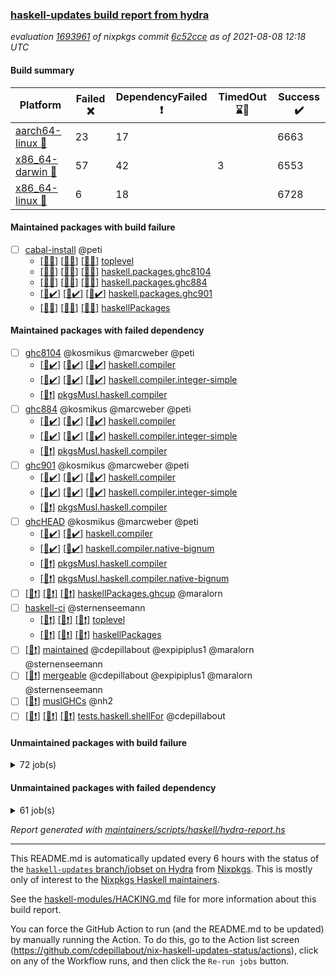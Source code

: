 ### [haskell-updates build report from hydra](https://hydra.nixos.org/jobset/nixpkgs/haskell-updates)
*evaluation [1693961](https://hydra.nixos.org/eval/1693961) of nixpkgs commit [6c52cce](https://github.com/NixOS/nixpkgs/commits/6c52cce59b32a1a6ce6c7bc5369b8564c82ce6d2) as of 2021-08-08 12:18 UTC*
#### Build summary

 | Platform | Failed :x: | DependencyFailed :heavy_exclamation_mark: | TimedOut :hourglass::no_entry_sign: | Success :heavy_check_mark: | 
 | --- | --- | --- | --- | --- | 
 | [aarch64-linux :iphone:](https://hydra.nixos.org/eval/1693961?filter=.aarch64-linux) | 23 | 17 |  | 6663 | 
 | [x86_64-darwin :apple:](https://hydra.nixos.org/eval/1693961?filter=.x86_64-darwin) | 57 | 42 | 3 | 6553 | 
 | [x86_64-linux :penguin:](https://hydra.nixos.org/eval/1693961?filter=.x86_64-linux) | 6 | 18 |  | 6728 | 
#### Maintained packages with build failure
- [ ] [cabal-install](https://hydra.nixos.org/eval/1693961?filter=cabal-install) @peti
  - [[:iphone::x:]](https://hydra.nixos.org/build/149713567) [[:apple::x:]](https://hydra.nixos.org/build/149713681) [[:penguin::x:]](https://hydra.nixos.org/build/149713612) [toplevel](https://hydra.nixos.org/eval/1693961?filter=cabal-install)
  - [[:iphone::x:]](https://hydra.nixos.org/build/149713671) [[:apple::x:]](https://hydra.nixos.org/build/149713524) [[:penguin::x:]](https://hydra.nixos.org/build/149713595) [haskell.packages.ghc8104](https://hydra.nixos.org/eval/1693961?filter=haskell.packages.ghc8104.cabal-install)
  - [[:iphone::x:]](https://hydra.nixos.org/build/149713723) [[:apple::x:]](https://hydra.nixos.org/build/149713644) [[:penguin::x:]](https://hydra.nixos.org/build/149713608) [haskell.packages.ghc884](https://hydra.nixos.org/eval/1693961?filter=haskell.packages.ghc884.cabal-install)
  - [[:iphone::heavy_check_mark:]](https://hydra.nixos.org/build/149450993) [[:apple::heavy_check_mark:]](https://hydra.nixos.org/build/149453717) [[:penguin::heavy_check_mark:]](https://hydra.nixos.org/build/149449002) [haskell.packages.ghc901](https://hydra.nixos.org/eval/1693961?filter=haskell.packages.ghc901.cabal-install)
  - [[:iphone::x:]](https://hydra.nixos.org/build/149713531) [[:apple::x:]](https://hydra.nixos.org/build/149713619) [[:penguin::x:]](https://hydra.nixos.org/build/149713755) [haskellPackages](https://hydra.nixos.org/eval/1693961?filter=haskellPackages.cabal-install)
#### Maintained packages with failed dependency
- [ ] [ghc8104](https://hydra.nixos.org/eval/1693961?filter=ghc8104) @kosmikus @marcweber @peti
  - [[:iphone::heavy_check_mark:]](https://hydra.nixos.org/build/149082525) [[:apple::heavy_check_mark:]](https://hydra.nixos.org/build/149079996) [[:penguin::heavy_check_mark:]](https://hydra.nixos.org/build/149083545) [haskell.compiler](https://hydra.nixos.org/eval/1693961?filter=haskell.compiler.ghc8104)
  - [[:iphone::heavy_check_mark:]](https://hydra.nixos.org/build/149076630) [[:apple::heavy_check_mark:]](https://hydra.nixos.org/build/149071797) [[:penguin::heavy_check_mark:]](https://hydra.nixos.org/build/149071821) [haskell.compiler.integer-simple](https://hydra.nixos.org/eval/1693961?filter=haskell.compiler.integer-simple.ghc8104)
  -   [[:penguin::heavy_exclamation_mark:]](https://hydra.nixos.org/build/149078755) [pkgsMusl.haskell.compiler](https://hydra.nixos.org/eval/1693961?filter=pkgsMusl.haskell.compiler.ghc8104)
- [ ] [ghc884](https://hydra.nixos.org/eval/1693961?filter=ghc884) @kosmikus @marcweber @peti
  - [[:iphone::heavy_check_mark:]](https://hydra.nixos.org/build/149075490) [[:apple::heavy_check_mark:]](https://hydra.nixos.org/build/149083306) [[:penguin::heavy_check_mark:]](https://hydra.nixos.org/build/149066528) [haskell.compiler](https://hydra.nixos.org/eval/1693961?filter=haskell.compiler.ghc884)
  - [[:iphone::heavy_check_mark:]](https://hydra.nixos.org/build/149083386) [[:apple::heavy_check_mark:]](https://hydra.nixos.org/build/149077833) [[:penguin::heavy_check_mark:]](https://hydra.nixos.org/build/149077975) [haskell.compiler.integer-simple](https://hydra.nixos.org/eval/1693961?filter=haskell.compiler.integer-simple.ghc884)
  -   [[:penguin::heavy_exclamation_mark:]](https://hydra.nixos.org/build/149067042) [pkgsMusl.haskell.compiler](https://hydra.nixos.org/eval/1693961?filter=pkgsMusl.haskell.compiler.ghc884)
- [ ] [ghc901](https://hydra.nixos.org/eval/1693961?filter=ghc901) @kosmikus @marcweber @peti
  - [[:iphone::heavy_check_mark:]](https://hydra.nixos.org/build/149068612) [[:apple::heavy_check_mark:]](https://hydra.nixos.org/build/149075244) [[:penguin::heavy_check_mark:]](https://hydra.nixos.org/build/149070685) [haskell.compiler](https://hydra.nixos.org/eval/1693961?filter=haskell.compiler.ghc901)
  - [[:iphone::heavy_check_mark:]](https://hydra.nixos.org/build/149066552) [[:apple::heavy_check_mark:]](https://hydra.nixos.org/build/149080745) [[:penguin::heavy_check_mark:]](https://hydra.nixos.org/build/149081821) [haskell.compiler.integer-simple](https://hydra.nixos.org/eval/1693961?filter=haskell.compiler.integer-simple.ghc901)
  -   [[:penguin::heavy_exclamation_mark:]](https://hydra.nixos.org/build/149065866) [pkgsMusl.haskell.compiler](https://hydra.nixos.org/eval/1693961?filter=pkgsMusl.haskell.compiler.ghc901)
- [ ] [ghcHEAD](https://hydra.nixos.org/eval/1693961?filter=ghcHEAD) @kosmikus @marcweber @peti
  - [[:apple::heavy_check_mark:]](https://hydra.nixos.org/build/149073778) [[:penguin::heavy_check_mark:]](https://hydra.nixos.org/build/149080886) [haskell.compiler](https://hydra.nixos.org/eval/1693961?filter=haskell.compiler.ghcHEAD)
  - [[:apple::heavy_check_mark:]](https://hydra.nixos.org/build/149073279) [[:penguin::heavy_check_mark:]](https://hydra.nixos.org/build/149067735) [haskell.compiler.native-bignum](https://hydra.nixos.org/eval/1693961?filter=haskell.compiler.native-bignum.ghcHEAD)
  -  [[:penguin::heavy_exclamation_mark:]](https://hydra.nixos.org/build/149077388) [pkgsMusl.haskell.compiler](https://hydra.nixos.org/eval/1693961?filter=pkgsMusl.haskell.compiler.ghcHEAD)
  -  [[:penguin::heavy_exclamation_mark:]](https://hydra.nixos.org/build/149080591) [pkgsMusl.haskell.compiler.native-bignum](https://hydra.nixos.org/eval/1693961?filter=pkgsMusl.haskell.compiler.native-bignum.ghcHEAD)
- [ ] [[:iphone::heavy_exclamation_mark:]](https://hydra.nixos.org/build/149713649) [[:apple::heavy_exclamation_mark:]](https://hydra.nixos.org/build/149713704) [[:penguin::heavy_exclamation_mark:]](https://hydra.nixos.org/build/149713554) [haskellPackages.ghcup](https://hydra.nixos.org/eval/1693961?filter=haskellPackages.ghcup) @maralorn
- [ ] [haskell-ci](https://hydra.nixos.org/eval/1693961?filter=haskell-ci) @sternenseemann
  - [[:iphone::heavy_exclamation_mark:]](https://hydra.nixos.org/build/149713600) [[:apple::heavy_exclamation_mark:]](https://hydra.nixos.org/build/149713757) [[:penguin::heavy_exclamation_mark:]](https://hydra.nixos.org/build/149713763) [toplevel](https://hydra.nixos.org/eval/1693961?filter=haskell-ci)
  - [[:iphone::heavy_exclamation_mark:]](https://hydra.nixos.org/build/149713590) [[:apple::heavy_exclamation_mark:]](https://hydra.nixos.org/build/149713637) [[:penguin::heavy_exclamation_mark:]](https://hydra.nixos.org/build/149713540) [haskellPackages](https://hydra.nixos.org/eval/1693961?filter=haskellPackages.haskell-ci)
- [ ] [[:penguin::heavy_exclamation_mark:]](https://hydra.nixos.org/build/149713515) [maintained](https://hydra.nixos.org/eval/1693961?filter=maintained) @cdepillabout @expipiplus1 @maralorn @sternenseemann
- [ ] [[:penguin::heavy_exclamation_mark:]](https://hydra.nixos.org/build/149713742) [mergeable](https://hydra.nixos.org/eval/1693961?filter=mergeable) @cdepillabout @expipiplus1 @maralorn @sternenseemann
- [ ] [[:penguin::heavy_exclamation_mark:]](https://hydra.nixos.org/build/149081653) [muslGHCs](https://hydra.nixos.org/eval/1693961?filter=muslGHCs) @nh2
- [ ] [[:iphone::heavy_exclamation_mark:]](https://hydra.nixos.org/build/149713589) [[:apple::heavy_exclamation_mark:]](https://hydra.nixos.org/build/149713511) [[:penguin::heavy_exclamation_mark:]](https://hydra.nixos.org/build/149713658) [tests.haskell.shellFor](https://hydra.nixos.org/eval/1693961?filter=tests.haskell.shellFor) @cdepillabout
#### Unmaintained packages with build failure
<details><summary>72 job(s) </summary>

- [ ] [[:iphone::heavy_check_mark:]](https://hydra.nixos.org/build/149228030) [[:apple::x:]](https://hydra.nixos.org/build/149218843) [[:penguin::heavy_check_mark:]](https://hydra.nixos.org/build/149218574) [haskellPackages.FractalArt](https://hydra.nixos.org/eval/1693961?filter=haskellPackages.FractalArt) 
- [ ] [[:iphone::x:]](https://hydra.nixos.org/build/149072880) [[:apple::heavy_check_mark:]](https://hydra.nixos.org/build/149064321) [[:penguin::heavy_check_mark:]](https://hydra.nixos.org/build/149075648) [haskellPackages.HsASA](https://hydra.nixos.org/eval/1693961?filter=haskellPackages.HsASA) 
- [ ] [[:iphone::x:]](https://hydra.nixos.org/build/149451154) [[:apple::heavy_check_mark:]](https://hydra.nixos.org/build/149448771) [[:penguin::heavy_check_mark:]](https://hydra.nixos.org/build/149447577) [haskellPackages.OrderedBits](https://hydra.nixos.org/eval/1693961?filter=haskellPackages.OrderedBits) 
- [ ] [[:iphone::x:]](https://hydra.nixos.org/build/149451835) [[:apple::heavy_check_mark:]](https://hydra.nixos.org/build/149447546) [[:penguin::heavy_check_mark:]](https://hydra.nixos.org/build/149453315) [haskellPackages.accelerate-llvm](https://hydra.nixos.org/eval/1693961?filter=haskellPackages.accelerate-llvm) 
- [ ] [[:iphone::x:]](https://hydra.nixos.org/build/149713607) [[:apple::x:]](https://hydra.nixos.org/build/149713661) [[:penguin::x:]](https://hydra.nixos.org/build/149713687) [haskellPackages.cabal-install-parsers](https://hydra.nixos.org/eval/1693961?filter=haskellPackages.cabal-install-parsers) 
- [ ] [[:iphone::heavy_check_mark:]](https://hydra.nixos.org/build/149449234) [[:apple::x:]](https://hydra.nixos.org/build/149454271) [[:penguin::heavy_check_mark:]](https://hydra.nixos.org/build/149452439) [haskellPackages.chiphunk](https://hydra.nixos.org/eval/1693961?filter=haskellPackages.chiphunk) 
- [ ] [[:iphone::x:]](https://hydra.nixos.org/build/149713765) [[:apple::x:]](https://hydra.nixos.org/build/149713647) [[:penguin::x:]](https://hydra.nixos.org/build/149713618) [haskellPackages.chs-cabal](https://hydra.nixos.org/eval/1693961?filter=haskellPackages.chs-cabal) 
- [ ] [[:iphone::x:]](https://hydra.nixos.org/build/149713733) [[:apple::x:]](https://hydra.nixos.org/build/149713722) [[:penguin::x:]](https://hydra.nixos.org/build/149713705) [haskellPackages.comfort-array-shape](https://hydra.nixos.org/eval/1693961?filter=haskellPackages.comfort-array-shape) 
- [ ] [[:iphone::x:]](https://hydra.nixos.org/build/149713751) [[:apple::x:]](https://hydra.nixos.org/build/149713693) [[:penguin::x:]](https://hydra.nixos.org/build/149713518) [haskellPackages.comfort-fftw](https://hydra.nixos.org/eval/1693961?filter=haskellPackages.comfort-fftw) 
- [ ] [[:iphone::heavy_check_mark:]](https://hydra.nixos.org/build/149223259) [[:apple::x:]](https://hydra.nixos.org/build/149217584) [[:penguin::heavy_check_mark:]](https://hydra.nixos.org/build/149225150) [haskellPackages.di-core](https://hydra.nixos.org/eval/1693961?filter=haskellPackages.di-core) 
- [ ] [[:iphone::heavy_check_mark:]](https://hydra.nixos.org/build/149081035) [[:apple::x:]](https://hydra.nixos.org/build/149069050) [[:penguin::heavy_check_mark:]](https://hydra.nixos.org/build/149065819) [haskellPackages.discount](https://hydra.nixos.org/eval/1693961?filter=haskellPackages.discount) 
- [ ] [[:iphone::heavy_check_mark:]](https://hydra.nixos.org/build/149068190) [[:apple::x:]](https://hydra.nixos.org/build/149071662) [[:penguin::heavy_check_mark:]](https://hydra.nixos.org/build/149082241) [haskellPackages.diskhash](https://hydra.nixos.org/eval/1693961?filter=haskellPackages.diskhash) 
- [ ] [[:iphone::x:]](https://hydra.nixos.org/build/149082041) [[:apple::x:]](https://hydra.nixos.org/build/149072662) [[:penguin::heavy_check_mark:]](https://hydra.nixos.org/build/149081728) [haskellPackages.easytensor](https://hydra.nixos.org/eval/1693961?filter=haskellPackages.easytensor) 
- [ ] [[:iphone::heavy_check_mark:]](https://hydra.nixos.org/build/149221446) [[:apple::x:]](https://hydra.nixos.org/build/149224434) [[:penguin::heavy_check_mark:]](https://hydra.nixos.org/build/149215980) [haskellPackages.epub-tools](https://hydra.nixos.org/eval/1693961?filter=haskellPackages.epub-tools) 
- [ ] [[:iphone::heavy_check_mark:]](https://hydra.nixos.org/build/149449259) [[:apple::x:]](https://hydra.nixos.org/build/149454648) [[:penguin::heavy_check_mark:]](https://hydra.nixos.org/build/149449190) [haskellPackages.exinst](https://hydra.nixos.org/eval/1693961?filter=haskellPackages.exinst) 
- [ ] [[:iphone::heavy_check_mark:]](https://hydra.nixos.org/build/149454759) [[:apple::x:]](https://hydra.nixos.org/build/149455325) [[:penguin::heavy_check_mark:]](https://hydra.nixos.org/build/149453770) [haskellPackages.factory](https://hydra.nixos.org/eval/1693961?filter=haskellPackages.factory) 
- [ ] [[:iphone::heavy_check_mark:]](https://hydra.nixos.org/build/149069994) [[:apple::x:]](https://hydra.nixos.org/build/149074879) [[:penguin::heavy_check_mark:]](https://hydra.nixos.org/build/149070908) [haskellPackages.float128](https://hydra.nixos.org/eval/1693961?filter=haskellPackages.float128) 
- [ ] [[:iphone::x:]](https://hydra.nixos.org/build/149066977) [[:apple::heavy_check_mark:]](https://hydra.nixos.org/build/149064463) [[:penguin::heavy_check_mark:]](https://hydra.nixos.org/build/149081990) [haskellPackages.freetype2](https://hydra.nixos.org/eval/1693961?filter=haskellPackages.freetype2) 
- [ ] [[:iphone::heavy_check_mark:]](https://hydra.nixos.org/build/149454807) [[:apple::x:]](https://hydra.nixos.org/build/149454565) [[:penguin::heavy_check_mark:]](https://hydra.nixos.org/build/149455273) [haskellPackages.gi-gdkx11](https://hydra.nixos.org/eval/1693961?filter=haskellPackages.gi-gdkx11) 
- [ ] [[:iphone::x:]](https://hydra.nixos.org/build/149073267) [[:penguin::heavy_check_mark:]](https://hydra.nixos.org/build/149077014) [haskellPackages.gnome-keyring](https://hydra.nixos.org/eval/1693961?filter=haskellPackages.gnome-keyring) 
- [ ] [[:iphone::heavy_check_mark:]](https://hydra.nixos.org/build/149505577) [[:apple::x:]](https://hydra.nixos.org/build/149227718) [[:penguin::heavy_check_mark:]](https://hydra.nixos.org/build/149216279) [haskellPackages.gtk-traymanager](https://hydra.nixos.org/eval/1693961?filter=haskellPackages.gtk-traymanager) 
- [ ] [[:iphone::heavy_check_mark:]](https://hydra.nixos.org/build/149223614) [[:apple::x:]](https://hydra.nixos.org/build/149219059) [[:penguin::heavy_check_mark:]](https://hydra.nixos.org/build/149222933) [haskellPackages.hamid](https://hydra.nixos.org/eval/1693961?filter=haskellPackages.hamid) 
- [ ] [[:iphone::heavy_check_mark:]](https://hydra.nixos.org/build/149066393) [[:apple::x:]](https://hydra.nixos.org/build/149063840) [[:penguin::heavy_check_mark:]](https://hydra.nixos.org/build/149066325) [haskellPackages.hid](https://hydra.nixos.org/eval/1693961?filter=haskellPackages.hid) 
- [ ] [[:iphone::heavy_check_mark:]](https://hydra.nixos.org/build/149447996) [[:apple::x:]](https://hydra.nixos.org/build/149448998) [[:penguin::heavy_check_mark:]](https://hydra.nixos.org/build/149453094) [haskellPackages.higher-leveldb](https://hydra.nixos.org/eval/1693961?filter=haskellPackages.higher-leveldb) 
- [ ] [[:iphone::heavy_check_mark:]](https://hydra.nixos.org/build/149450223) [[:apple::x:]](https://hydra.nixos.org/build/149448182) [[:penguin::heavy_check_mark:]](https://hydra.nixos.org/build/149447804) [haskellPackages.highlight](https://hydra.nixos.org/eval/1693961?filter=haskellPackages.highlight) 
- [ ] [[:iphone::heavy_check_mark:]](https://hydra.nixos.org/build/149226482) [[:apple::x:]](https://hydra.nixos.org/build/149227965) [[:penguin::heavy_check_mark:]](https://hydra.nixos.org/build/149216708) [haskellPackages.hmatrix-morpheus](https://hydra.nixos.org/eval/1693961?filter=haskellPackages.hmatrix-morpheus) 
- [ ] [[:iphone::heavy_check_mark:]](https://hydra.nixos.org/build/149081547) [[:apple::x:]](https://hydra.nixos.org/build/149080432) [[:penguin::heavy_check_mark:]](https://hydra.nixos.org/build/149075071) [haskellPackages.hmidi](https://hydra.nixos.org/eval/1693961?filter=haskellPackages.hmidi) 
- [ ] [[:iphone::x:]](https://hydra.nixos.org/build/149453688) [[:apple::heavy_check_mark:]](https://hydra.nixos.org/build/149455559) [[:penguin::heavy_check_mark:]](https://hydra.nixos.org/build/149452010) [haskellPackages.hq](https://hydra.nixos.org/eval/1693961?filter=haskellPackages.hq) 
- [ ] [[:iphone::heavy_check_mark:]](https://hydra.nixos.org/build/149451798) [[:apple::x:]](https://hydra.nixos.org/build/149451975) [[:penguin::heavy_check_mark:]](https://hydra.nixos.org/build/149451963) [haskellPackages.hs](https://hydra.nixos.org/eval/1693961?filter=haskellPackages.hs) 
- [ ] [[:iphone::x:]](https://hydra.nixos.org/build/149713587) [[:apple::x:]](https://hydra.nixos.org/build/149713686) [[:penguin::x:]](https://hydra.nixos.org/build/149713517) [haskellPackages.hscim](https://hydra.nixos.org/eval/1693961?filter=haskellPackages.hscim) 
- [ ] [[:iphone::heavy_check_mark:]](https://hydra.nixos.org/build/149064897) [[:apple::x:]](https://hydra.nixos.org/build/149078247) [[:penguin::heavy_check_mark:]](https://hydra.nixos.org/build/149078226) [haskellPackages.hsshellscript](https://hydra.nixos.org/eval/1693961?filter=haskellPackages.hsshellscript) 
- [ ] [[:iphone::heavy_check_mark:]](https://hydra.nixos.org/build/149067828) [[:apple::x:]](https://hydra.nixos.org/build/149072180) [[:penguin::heavy_check_mark:]](https://hydra.nixos.org/build/149082577) [haskellPackages.hssourceinfo](https://hydra.nixos.org/eval/1693961?filter=haskellPackages.hssourceinfo) 
- [ ] [[:iphone::heavy_check_mark:]](https://hydra.nixos.org/build/149081862) [[:apple::x:]](https://hydra.nixos.org/build/149069958) [[:penguin::heavy_check_mark:]](https://hydra.nixos.org/build/149074080) [haskellPackages.huckleberry](https://hydra.nixos.org/eval/1693961?filter=haskellPackages.huckleberry) 
- [ ] [[:iphone::heavy_check_mark:]](https://hydra.nixos.org/build/149226813) [[:apple::x:]](https://hydra.nixos.org/build/149220897) [[:penguin::heavy_check_mark:]](https://hydra.nixos.org/build/149222218) [haskellPackages.ipcvar](https://hydra.nixos.org/eval/1693961?filter=haskellPackages.ipcvar) 
- [ ] [[:iphone::heavy_check_mark:]](https://hydra.nixos.org/build/149068347) [[:apple::x:]](https://hydra.nixos.org/build/149074353) [[:penguin::heavy_check_mark:]](https://hydra.nixos.org/build/149071752) [haskellPackages.keep-alive](https://hydra.nixos.org/eval/1693961?filter=haskellPackages.keep-alive) 
- [ ] [[:iphone::heavy_check_mark:]](https://hydra.nixos.org/build/149448921) [[:apple::x:]](https://hydra.nixos.org/build/149447431) [[:penguin::heavy_check_mark:]](https://hydra.nixos.org/build/149447854) [haskellPackages.leveldb-haskell-fork](https://hydra.nixos.org/eval/1693961?filter=haskellPackages.leveldb-haskell-fork) 
- [ ] [[:iphone::x:]](https://hydra.nixos.org/build/149064875) [[:apple::heavy_check_mark:]](https://hydra.nixos.org/build/149081102) [[:penguin::heavy_check_mark:]](https://hydra.nixos.org/build/149083365) [haskellPackages.libBF](https://hydra.nixos.org/eval/1693961?filter=haskellPackages.libBF) 
- [ ] [[:iphone::heavy_check_mark:]](https://hydra.nixos.org/build/149454245) [[:apple::x:]](https://hydra.nixos.org/build/149454175) [[:penguin::heavy_check_mark:]](https://hydra.nixos.org/build/149447188) [haskellPackages.loc](https://hydra.nixos.org/eval/1693961?filter=haskellPackages.loc) 
- [ ] [[:iphone::x:]](https://hydra.nixos.org/build/149077771) [[:apple::heavy_check_mark:]](https://hydra.nixos.org/build/149075152) [[:penguin::heavy_check_mark:]](https://hydra.nixos.org/build/149075878) [haskellPackages.long-double](https://hydra.nixos.org/eval/1693961?filter=haskellPackages.long-double) 
- [ ] [[:iphone::heavy_check_mark:]](https://hydra.nixos.org/build/149452900) [[:apple::x:]](https://hydra.nixos.org/build/149447945) [[:penguin::heavy_check_mark:]](https://hydra.nixos.org/build/149448476) [haskellPackages.mediawiki2latex](https://hydra.nixos.org/eval/1693961?filter=haskellPackages.mediawiki2latex) 
- [ ] [[:iphone::heavy_check_mark:]](https://hydra.nixos.org/build/149224382) [[:apple::x:]](https://hydra.nixos.org/build/149223206) [[:penguin::heavy_check_mark:]](https://hydra.nixos.org/build/149228155) [haskellPackages.mercury-api](https://hydra.nixos.org/eval/1693961?filter=haskellPackages.mercury-api) 
- [ ] [[:iphone::heavy_check_mark:]](https://hydra.nixos.org/build/149064769) [[:apple::x:]](https://hydra.nixos.org/build/149065015) [[:penguin::heavy_check_mark:]](https://hydra.nixos.org/build/149066611) [haskellPackages.nano-cryptr](https://hydra.nixos.org/eval/1693961?filter=haskellPackages.nano-cryptr) 
- [ ] [[:iphone::x:]](https://hydra.nixos.org/build/149223870) [[:apple::heavy_check_mark:]](https://hydra.nixos.org/build/149221381) [[:penguin::heavy_check_mark:]](https://hydra.nixos.org/build/149223378) [haskellPackages.nlopt-haskell](https://hydra.nixos.org/eval/1693961?filter=haskellPackages.nlopt-haskell) 
- [ ] [[:iphone::heavy_check_mark:]](https://hydra.nixos.org/build/149451274) [[:apple::x:]](https://hydra.nixos.org/build/149453991) [[:penguin::heavy_check_mark:]](https://hydra.nixos.org/build/149452859) [haskellPackages.nri-observability](https://hydra.nixos.org/eval/1693961?filter=haskellPackages.nri-observability) 
- [ ] [[:iphone::heavy_check_mark:]](https://hydra.nixos.org/build/149454585) [[:apple::x:]](https://hydra.nixos.org/build/149454001) [[:penguin::heavy_check_mark:]](https://hydra.nixos.org/build/149451250) [haskellPackages.opencv](https://hydra.nixos.org/eval/1693961?filter=haskellPackages.opencv) 
- [ ] [[:iphone::heavy_check_mark:]](https://hydra.nixos.org/build/149453934) [[:apple::x:]](https://hydra.nixos.org/build/149451876) [[:penguin::heavy_check_mark:]](https://hydra.nixos.org/build/149449317) [haskellPackages.persistent-pagination](https://hydra.nixos.org/eval/1693961?filter=haskellPackages.persistent-pagination) 
- [ ] [[:iphone::x:]](https://hydra.nixos.org/build/149080559) [[:apple::heavy_check_mark:]](https://hydra.nixos.org/build/149070893) [[:penguin::heavy_check_mark:]](https://hydra.nixos.org/build/149063775) [haskellPackages.picosat](https://hydra.nixos.org/eval/1693961?filter=haskellPackages.picosat) 
- [ ] [[:iphone::heavy_check_mark:]](https://hydra.nixos.org/build/149448063) [[:apple::x:]](https://hydra.nixos.org/build/149453799) [[:penguin::heavy_check_mark:]](https://hydra.nixos.org/build/149451004) [haskellPackages.ping-wrapper](https://hydra.nixos.org/eval/1693961?filter=haskellPackages.ping-wrapper) 
- [ ] [[:iphone::heavy_check_mark:]](https://hydra.nixos.org/build/149452040) [[:apple::x:]](https://hydra.nixos.org/build/149452632) [[:penguin::heavy_check_mark:]](https://hydra.nixos.org/build/149455826) [haskellPackages.pipes-zlib](https://hydra.nixos.org/eval/1693961?filter=haskellPackages.pipes-zlib) 
- [ ] [[:iphone::x:]](https://hydra.nixos.org/build/149451229) [[:apple::heavy_check_mark:]](https://hydra.nixos.org/build/149450684) [[:penguin::heavy_check_mark:]](https://hydra.nixos.org/build/149449978) [haskellPackages.poker](https://hydra.nixos.org/eval/1693961?filter=haskellPackages.poker) 
- [ ] [[:iphone::heavy_check_mark:]](https://hydra.nixos.org/build/149450023) [[:apple::x:]](https://hydra.nixos.org/build/149447234) [[:penguin::heavy_check_mark:]](https://hydra.nixos.org/build/149447567) [haskellPackages.posix-socket](https://hydra.nixos.org/eval/1693961?filter=haskellPackages.posix-socket) 
- [ ] [[:iphone::heavy_check_mark:]](https://hydra.nixos.org/build/149219716) [[:apple::x:]](https://hydra.nixos.org/build/149223317) [[:penguin::heavy_check_mark:]](https://hydra.nixos.org/build/149222741) [haskellPackages.posix-timer](https://hydra.nixos.org/eval/1693961?filter=haskellPackages.posix-timer) 
- [ ] [[:iphone::heavy_check_mark:]](https://hydra.nixos.org/build/149075776) [[:apple::x:]](https://hydra.nixos.org/build/149064640) [[:penguin::heavy_check_mark:]](https://hydra.nixos.org/build/149066654) [haskellPackages.pthread](https://hydra.nixos.org/eval/1693961?filter=haskellPackages.pthread) 
- [ ] [[:iphone::x:]](https://hydra.nixos.org/build/149452083) [[:apple::heavy_check_mark:]](https://hydra.nixos.org/build/149449621) [[:penguin::heavy_check_mark:]](https://hydra.nixos.org/build/149448906) [haskellPackages.ptr-poker](https://hydra.nixos.org/eval/1693961?filter=haskellPackages.ptr-poker) 
- [ ] [[:iphone::heavy_check_mark:]](https://hydra.nixos.org/build/149448296) [[:apple::x:]](https://hydra.nixos.org/build/149453173) [[:penguin::heavy_check_mark:]](https://hydra.nixos.org/build/149448529) [haskellPackages.sandwich-webdriver](https://hydra.nixos.org/eval/1693961?filter=haskellPackages.sandwich-webdriver) 
- [ ] [[:iphone::heavy_check_mark:]](https://hydra.nixos.org/build/149066696) [[:apple::x:]](https://hydra.nixos.org/build/149068169) [[:penguin::heavy_check_mark:]](https://hydra.nixos.org/build/149073025) [haskellPackages.sdp](https://hydra.nixos.org/eval/1693961?filter=haskellPackages.sdp) 
- [ ] [[:iphone::heavy_check_mark:]](https://hydra.nixos.org/build/149067432) [[:apple::x:]](https://hydra.nixos.org/build/149076773) [[:penguin::heavy_check_mark:]](https://hydra.nixos.org/build/149066299) [haskellPackages.select](https://hydra.nixos.org/eval/1693961?filter=haskellPackages.select) 
- [ ] [[:iphone::heavy_check_mark:]](https://hydra.nixos.org/build/149073774) [[:apple::x:]](https://hydra.nixos.org/build/149076237) [[:penguin::heavy_check_mark:]](https://hydra.nixos.org/build/149069337) [haskellPackages.shared-memory](https://hydra.nixos.org/eval/1693961?filter=haskellPackages.shared-memory) 
- [ ] [[:iphone::heavy_check_mark:]](https://hydra.nixos.org/build/149071022) [[:apple::x:]](https://hydra.nixos.org/build/149083070) [[:penguin::heavy_check_mark:]](https://hydra.nixos.org/build/149078570) [haskellPackages.sysinfo](https://hydra.nixos.org/eval/1693961?filter=haskellPackages.sysinfo) 
- [ ] [[:iphone::heavy_check_mark:]](https://hydra.nixos.org/build/149455186) [[:apple::x:]](https://hydra.nixos.org/build/149452554) [[:penguin::heavy_check_mark:]](https://hydra.nixos.org/build/149454418) [haskellPackages.tailfile-hinotify](https://hydra.nixos.org/eval/1693961?filter=haskellPackages.tailfile-hinotify) 
- [ ] [[:iphone::heavy_check_mark:]](https://hydra.nixos.org/build/149448853) [[:apple::x:]](https://hydra.nixos.org/build/149450750) [[:penguin::heavy_check_mark:]](https://hydra.nixos.org/build/149453052) [haskellPackages.thyme](https://hydra.nixos.org/eval/1693961?filter=haskellPackages.thyme) 
- [ ] [[:iphone::x:]](https://hydra.nixos.org/build/149448008) [[:apple::heavy_check_mark:]](https://hydra.nixos.org/build/149448961) [[:penguin::heavy_check_mark:]](https://hydra.nixos.org/build/149447092) [haskellPackages.type-natural](https://hydra.nixos.org/eval/1693961?filter=haskellPackages.type-natural) 
- [ ] [[:iphone::heavy_check_mark:]](https://hydra.nixos.org/build/149218940) [[:apple::x:]](https://hydra.nixos.org/build/149225441) [[:penguin::heavy_check_mark:]](https://hydra.nixos.org/build/149217487) [haskellPackages.tz](https://hydra.nixos.org/eval/1693961?filter=haskellPackages.tz) 
- [ ] [[:iphone::x:]](https://hydra.nixos.org/build/149080544) [[:apple::heavy_check_mark:]](https://hydra.nixos.org/build/149082401) [[:penguin::heavy_check_mark:]](https://hydra.nixos.org/build/149076465) [haskellPackages.unicode-properties](https://hydra.nixos.org/eval/1693961?filter=haskellPackages.unicode-properties) 
- [ ] [[:iphone::x:]](https://hydra.nixos.org/build/149063625) [[:apple::heavy_check_mark:]](https://hydra.nixos.org/build/149074669) [[:penguin::heavy_check_mark:]](https://hydra.nixos.org/build/149075539) [haskellPackages.wiringPi](https://hydra.nixos.org/eval/1693961?filter=haskellPackages.wiringPi) 
- [ ] [[:iphone::heavy_check_mark:]](https://hydra.nixos.org/build/149077457) [[:apple::x:]](https://hydra.nixos.org/build/149079950) [[:penguin::heavy_check_mark:]](https://hydra.nixos.org/build/149074333) [tests.haskell.writers](https://hydra.nixos.org/eval/1693961?filter=tests.haskell.writers) 
- [ ] [[:iphone::x:]](https://hydra.nixos.org/build/149224993) [[:apple::heavy_check_mark:]](https://hydra.nixos.org/build/149227926) [[:penguin::heavy_check_mark:]](https://hydra.nixos.org/build/149223673) [haskellPackages.x86-64bit](https://hydra.nixos.org/eval/1693961?filter=haskellPackages.x86-64bit) 
- [ ] [[:iphone::heavy_check_mark:]](https://hydra.nixos.org/build/149073366) [[:apple::x:]](https://hydra.nixos.org/build/149076301) [[:penguin::heavy_check_mark:]](https://hydra.nixos.org/build/149079177) [haskellPackages.xmonad-utils](https://hydra.nixos.org/eval/1693961?filter=haskellPackages.xmonad-utils) 
- [ ] [[:iphone::heavy_check_mark:]](https://hydra.nixos.org/build/149074635) [[:apple::x:]](https://hydra.nixos.org/build/149081498) [[:penguin::heavy_check_mark:]](https://hydra.nixos.org/build/149075088) [haskellPackages.yoga](https://hydra.nixos.org/eval/1693961?filter=haskellPackages.yoga) 
- [ ] [[:iphone::heavy_check_mark:]](https://hydra.nixos.org/build/149713650) [[:apple::x:]](https://hydra.nixos.org/build/149713633) [[:penguin::heavy_check_mark:]](https://hydra.nixos.org/build/149713611) [haskellPackages.zip](https://hydra.nixos.org/eval/1693961?filter=haskellPackages.zip) 
- [ ] [[:iphone::heavy_check_mark:]](https://hydra.nixos.org/build/149064296) [[:apple::x:]](https://hydra.nixos.org/build/149065835) [[:penguin::heavy_check_mark:]](https://hydra.nixos.org/build/149076797) [haskellPackages.zot](https://hydra.nixos.org/eval/1693961?filter=haskellPackages.zot) 
- [ ] [[:iphone::heavy_check_mark:]](https://hydra.nixos.org/build/149078906) [[:apple::x:]](https://hydra.nixos.org/build/149064010) [[:penguin::heavy_check_mark:]](https://hydra.nixos.org/build/149076809) [haskellPackages.zxcvbn-c](https://hydra.nixos.org/eval/1693961?filter=haskellPackages.zxcvbn-c) 
</details>

#### Unmaintained packages with failed dependency
<details><summary>61 job(s) </summary>

- [ ] [[:iphone::heavy_exclamation_mark:]](https://hydra.nixos.org/build/149454826) [[:apple::heavy_check_mark:]](https://hydra.nixos.org/build/149455086) [[:penguin::heavy_check_mark:]](https://hydra.nixos.org/build/149451881) [haskellPackages.PrimitiveArray](https://hydra.nixos.org/eval/1693961?filter=haskellPackages.PrimitiveArray) 
- [ ] [[:iphone::heavy_exclamation_mark:]](https://hydra.nixos.org/build/149713601) [[:apple::heavy_exclamation_mark:]](https://hydra.nixos.org/build/149713716) [[:penguin::heavy_exclamation_mark:]](https://hydra.nixos.org/build/149713565) [haskellPackages.align-audio](https://hydra.nixos.org/eval/1693961?filter=haskellPackages.align-audio) 
- [ ] [[:iphone::heavy_check_mark:]](https://hydra.nixos.org/build/149452770) [[:apple::heavy_exclamation_mark:]](https://hydra.nixos.org/build/149454206) [[:penguin::heavy_check_mark:]](https://hydra.nixos.org/build/149449546) [haskellPackages.antiope-es](https://hydra.nixos.org/eval/1693961?filter=haskellPackages.antiope-es) 
- [ ] [[:iphone::heavy_exclamation_mark:]](https://hydra.nixos.org/build/149713691) [[:apple::heavy_exclamation_mark:]](https://hydra.nixos.org/build/149713577) [[:penguin::heavy_exclamation_mark:]](https://hydra.nixos.org/build/149713680) [haskellPackages.archive-libarchive](https://hydra.nixos.org/eval/1693961?filter=haskellPackages.archive-libarchive) 
- [ ] [[:iphone::heavy_exclamation_mark:]](https://hydra.nixos.org/build/149713743) [[:apple::heavy_exclamation_mark:]](https://hydra.nixos.org/build/149713535) [[:penguin::heavy_exclamation_mark:]](https://hydra.nixos.org/build/149713642) [haskellPackages.cpkg](https://hydra.nixos.org/eval/1693961?filter=haskellPackages.cpkg) 
- [ ] [[:iphone::heavy_check_mark:]](https://hydra.nixos.org/build/149221045) [[:apple::heavy_exclamation_mark:]](https://hydra.nixos.org/build/149228417) [[:penguin::heavy_check_mark:]](https://hydra.nixos.org/build/149227646) [haskellPackages.di](https://hydra.nixos.org/eval/1693961?filter=haskellPackages.di) 
- [ ] [[:iphone::heavy_check_mark:]](https://hydra.nixos.org/build/149218416) [[:apple::heavy_exclamation_mark:]](https://hydra.nixos.org/build/149226067) [[:penguin::heavy_check_mark:]](https://hydra.nixos.org/build/149225707) [haskellPackages.di-df1](https://hydra.nixos.org/eval/1693961?filter=haskellPackages.di-df1) 
- [ ] [[:iphone::heavy_check_mark:]](https://hydra.nixos.org/build/149226241) [[:apple::heavy_exclamation_mark:]](https://hydra.nixos.org/build/149222138) [[:penguin::heavy_check_mark:]](https://hydra.nixos.org/build/149227167) [haskellPackages.di-handle](https://hydra.nixos.org/eval/1693961?filter=haskellPackages.di-handle) 
- [ ] [[:iphone::heavy_check_mark:]](https://hydra.nixos.org/build/149222754) [[:apple::heavy_exclamation_mark:]](https://hydra.nixos.org/build/149218535) [[:penguin::heavy_check_mark:]](https://hydra.nixos.org/build/149219649) [haskellPackages.di-monad](https://hydra.nixos.org/eval/1693961?filter=haskellPackages.di-monad) 
- [ ] [[:iphone::heavy_exclamation_mark:]](https://hydra.nixos.org/build/149067777) [[:apple::heavy_exclamation_mark:]](https://hydra.nixos.org/build/149080294) [[:penguin::heavy_check_mark:]](https://hydra.nixos.org/build/149078381) [haskellPackages.easytensor-vulkan](https://hydra.nixos.org/eval/1693961?filter=haskellPackages.easytensor-vulkan) 
- [ ] [[:iphone::heavy_check_mark:]](https://hydra.nixos.org/build/149449812) [[:apple::heavy_exclamation_mark:]](https://hydra.nixos.org/build/149448534) [[:penguin::heavy_check_mark:]](https://hydra.nixos.org/build/149450832) [haskellPackages.exinst-aeson](https://hydra.nixos.org/eval/1693961?filter=haskellPackages.exinst-aeson) 
- [ ] [[:iphone::heavy_check_mark:]](https://hydra.nixos.org/build/149447822) [[:apple::heavy_exclamation_mark:]](https://hydra.nixos.org/build/149450605) [[:penguin::heavy_check_mark:]](https://hydra.nixos.org/build/149452232) [haskellPackages.exinst-bytes](https://hydra.nixos.org/eval/1693961?filter=haskellPackages.exinst-bytes) 
- [ ] [[:iphone::heavy_check_mark:]](https://hydra.nixos.org/build/149448368) [[:apple::heavy_exclamation_mark:]](https://hydra.nixos.org/build/149452987) [[:penguin::heavy_check_mark:]](https://hydra.nixos.org/build/149455201) [haskellPackages.exinst-cereal](https://hydra.nixos.org/eval/1693961?filter=haskellPackages.exinst-cereal) 
- [ ] [[:iphone::heavy_check_mark:]](https://hydra.nixos.org/build/149453339) [[:apple::heavy_exclamation_mark:]](https://hydra.nixos.org/build/149452759) [[:penguin::heavy_check_mark:]](https://hydra.nixos.org/build/149450072) [haskellPackages.exinst-serialise](https://hydra.nixos.org/eval/1693961?filter=haskellPackages.exinst-serialise) 
- [ ] [[:iphone::heavy_check_mark:]](https://hydra.nixos.org/build/149450829) [[:apple::heavy_exclamation_mark:]](https://hydra.nixos.org/build/149452852) [[:penguin::heavy_check_mark:]](https://hydra.nixos.org/build/149453314) [haskellPackages.fastparser](https://hydra.nixos.org/eval/1693961?filter=haskellPackages.fastparser) 
- [ ] [[:iphone::heavy_check_mark:]](https://hydra.nixos.org/build/149448979) [[:apple::heavy_exclamation_mark:]](https://hydra.nixos.org/build/149449004) [[:penguin::heavy_check_mark:]](https://hydra.nixos.org/build/149452092) [haskellPackages.fishfood](https://hydra.nixos.org/eval/1693961?filter=haskellPackages.fishfood) 
- [ ] [hello](https://hydra.nixos.org/eval/1693961?filter=hello) 
  - [[:iphone::heavy_check_mark:]](https://hydra.nixos.org/build/149083360) [[:apple::heavy_check_mark:]](https://hydra.nixos.org/build/149068138) [[:penguin::heavy_check_mark:]](https://hydra.nixos.org/build/149069903) [haskellPackages](https://hydra.nixos.org/eval/1693961?filter=haskellPackages.hello)
  -   [[:penguin::heavy_exclamation_mark:]](https://hydra.nixos.org/build/149067374) [pkgsMusl.haskellPackages](https://hydra.nixos.org/eval/1693961?filter=pkgsMusl.haskellPackages.hello)
  -   [[:penguin::heavy_check_mark:]](https://hydra.nixos.org/build/149082131) [pkgsStatic.haskell.packages.integer-simple.ghc8104](https://hydra.nixos.org/eval/1693961?filter=pkgsStatic.haskell.packages.integer-simple.ghc8104.hello)
- [ ] [[:iphone::heavy_exclamation_mark:]](https://hydra.nixos.org/build/149216684) [[:apple::heavy_check_mark:]](https://hydra.nixos.org/build/149226044) [[:penguin::heavy_check_mark:]](https://hydra.nixos.org/build/149227245) [haskellPackages.hmatrix-nlopt](https://hydra.nixos.org/eval/1693961?filter=haskellPackages.hmatrix-nlopt) 
- [ ] [[:iphone::heavy_exclamation_mark:]](https://hydra.nixos.org/build/149449433) [[:apple::heavy_check_mark:]](https://hydra.nixos.org/build/149451440) [[:penguin::heavy_check_mark:]](https://hydra.nixos.org/build/149451378) [haskellPackages.jsonifier](https://hydra.nixos.org/eval/1693961?filter=haskellPackages.jsonifier) 
- [ ] [[:iphone::heavy_check_mark:]](https://hydra.nixos.org/build/149455001) [[:apple::heavy_exclamation_mark:]](https://hydra.nixos.org/build/149454479) [[:penguin::heavy_check_mark:]](https://hydra.nixos.org/build/149451522) [haskellPackages.keenser](https://hydra.nixos.org/eval/1693961?filter=haskellPackages.keenser) 
- [ ] [lens](https://hydra.nixos.org/eval/1693961?filter=lens) 
  - [[:iphone::heavy_check_mark:]](https://hydra.nixos.org/build/149450796) [[:apple::heavy_check_mark:]](https://hydra.nixos.org/build/149450534) [[:penguin::heavy_check_mark:]](https://hydra.nixos.org/build/149451369) [haskellPackages](https://hydra.nixos.org/eval/1693961?filter=haskellPackages.lens)
  -   [[:penguin::heavy_exclamation_mark:]](https://hydra.nixos.org/build/149449743) [pkgsMusl.haskellPackages](https://hydra.nixos.org/eval/1693961?filter=pkgsMusl.haskellPackages.lens)
  -   [[:penguin::heavy_check_mark:]](https://hydra.nixos.org/build/149451834) [pkgsStatic.haskell.packages.integer-simple.ghc8104](https://hydra.nixos.org/eval/1693961?filter=pkgsStatic.haskell.packages.integer-simple.ghc8104.lens)
- [ ] [[:iphone::heavy_exclamation_mark:]](https://hydra.nixos.org/build/149713732) [[:apple::heavy_exclamation_mark:]](https://hydra.nixos.org/build/149713556) [[:penguin::heavy_exclamation_mark:]](https://hydra.nixos.org/build/149713654) [haskellPackages.libarchive](https://hydra.nixos.org/eval/1693961?filter=haskellPackages.libarchive) 
- [ ] [[:iphone::heavy_check_mark:]](https://hydra.nixos.org/build/149454668) [[:apple::heavy_exclamation_mark:]](https://hydra.nixos.org/build/149450840) [[:penguin::heavy_check_mark:]](https://hydra.nixos.org/build/149453874) [haskellPackages.moto](https://hydra.nixos.org/eval/1693961?filter=haskellPackages.moto) 
- [ ] [[:iphone::heavy_check_mark:]](https://hydra.nixos.org/build/149672490) [[:apple::heavy_exclamation_mark:]](https://hydra.nixos.org/build/149672492) [[:penguin::heavy_check_mark:]](https://hydra.nixos.org/build/149672491) [haskellPackages.nri-http](https://hydra.nixos.org/eval/1693961?filter=haskellPackages.nri-http) 
- [ ] [[:iphone::heavy_check_mark:]](https://hydra.nixos.org/build/149448625) [[:apple::heavy_exclamation_mark:]](https://hydra.nixos.org/build/149454900) [[:penguin::heavy_check_mark:]](https://hydra.nixos.org/build/149450500) [haskellPackages.nri-redis](https://hydra.nixos.org/eval/1693961?filter=haskellPackages.nri-redis) 
- [ ] [[:iphone::heavy_check_mark:]](https://hydra.nixos.org/build/149450512) [[:apple::heavy_exclamation_mark:]](https://hydra.nixos.org/build/149447488) [[:penguin::heavy_check_mark:]](https://hydra.nixos.org/build/149447153) [haskellPackages.nri-test-encoding](https://hydra.nixos.org/eval/1693961?filter=haskellPackages.nri-test-encoding) 
- [ ] [[:iphone::heavy_check_mark:]](https://hydra.nixos.org/build/149450209) [[:apple::heavy_exclamation_mark:]](https://hydra.nixos.org/build/149455536) [[:penguin::heavy_check_mark:]](https://hydra.nixos.org/build/149454500) [haskellPackages.opencv-extra](https://hydra.nixos.org/eval/1693961?filter=haskellPackages.opencv-extra) 
- [ ] [[:iphone::heavy_exclamation_mark:]](https://hydra.nixos.org/build/149452691) [[:apple::heavy_check_mark:]](https://hydra.nixos.org/build/149450842) [[:penguin::heavy_check_mark:]](https://hydra.nixos.org/build/149455085) [haskellPackages.opentelemetry-extra](https://hydra.nixos.org/eval/1693961?filter=haskellPackages.opentelemetry-extra) 
- [ ] [[:iphone::heavy_exclamation_mark:]](https://hydra.nixos.org/build/149450835) [[:apple::heavy_check_mark:]](https://hydra.nixos.org/build/149447239) [[:penguin::heavy_check_mark:]](https://hydra.nixos.org/build/149448941) [haskellPackages.opentelemetry-lightstep](https://hydra.nixos.org/eval/1693961?filter=haskellPackages.opentelemetry-lightstep) 
- [ ] [[:iphone::heavy_check_mark:]](https://hydra.nixos.org/build/149452250) [[:apple::heavy_exclamation_mark:]](https://hydra.nixos.org/build/149454552) [[:penguin::heavy_check_mark:]](https://hydra.nixos.org/build/149449500) [haskellPackages.orgmode-parse](https://hydra.nixos.org/eval/1693961?filter=haskellPackages.orgmode-parse) 
- [ ] [[:iphone::heavy_check_mark:]](https://hydra.nixos.org/build/149450275) [[:apple::heavy_exclamation_mark:]](https://hydra.nixos.org/build/149454566) [[:penguin::heavy_check_mark:]](https://hydra.nixos.org/build/149454817) [haskellPackages.orgstat](https://hydra.nixos.org/eval/1693961?filter=haskellPackages.orgstat) 
- [ ] [[:iphone::heavy_check_mark:]](https://hydra.nixos.org/build/149451023) [[:apple::heavy_exclamation_mark:]](https://hydra.nixos.org/build/149452748) [[:penguin::heavy_check_mark:]](https://hydra.nixos.org/build/149449783) [haskellPackages.postgresql-replicant](https://hydra.nixos.org/eval/1693961?filter=haskellPackages.postgresql-replicant) 
- [ ] [[:iphone::heavy_exclamation_mark:]](https://hydra.nixos.org/build/149713764) [[:apple::heavy_exclamation_mark:]](https://hydra.nixos.org/build/149713510) [[:penguin::heavy_exclamation_mark:]](https://hydra.nixos.org/build/149713559) [haskellPackages.prune-juice](https://hydra.nixos.org/eval/1693961?filter=haskellPackages.prune-juice) 
- [ ] [random](https://hydra.nixos.org/eval/1693961?filter=random) 
  - [[:iphone::heavy_check_mark:]](https://hydra.nixos.org/build/149063916) [[:apple::heavy_check_mark:]](https://hydra.nixos.org/build/149066122) [[:penguin::heavy_check_mark:]](https://hydra.nixos.org/build/149068541) [haskellPackages](https://hydra.nixos.org/eval/1693961?filter=haskellPackages.random)
  -   [[:penguin::heavy_exclamation_mark:]](https://hydra.nixos.org/build/149078423) [pkgsMusl.haskellPackages](https://hydra.nixos.org/eval/1693961?filter=pkgsMusl.haskellPackages.random)
  -   [[:penguin::heavy_check_mark:]](https://hydra.nixos.org/build/149076324) [pkgsStatic.haskell.packages.integer-simple.ghc8104](https://hydra.nixos.org/eval/1693961?filter=pkgsStatic.haskell.packages.integer-simple.ghc8104.random)
- [ ] [[:iphone::heavy_exclamation_mark:]](https://hydra.nixos.org/build/149063706) [[:apple::heavy_check_mark:]](https://hydra.nixos.org/build/149079166) [[:penguin::heavy_check_mark:]](https://hydra.nixos.org/build/149072195) [haskellPackages.rounded](https://hydra.nixos.org/eval/1693961?filter=haskellPackages.rounded) 
- [ ] [[:iphone::heavy_check_mark:]](https://hydra.nixos.org/build/149448851) [[:apple::heavy_exclamation_mark:]](https://hydra.nixos.org/build/149450231) [[:penguin::heavy_check_mark:]](https://hydra.nixos.org/build/149448480) [haskellPackages.scan-metadata](https://hydra.nixos.org/eval/1693961?filter=haskellPackages.scan-metadata) 
- [ ] [[:iphone::heavy_check_mark:]](https://hydra.nixos.org/build/149077151) [[:apple::heavy_exclamation_mark:]](https://hydra.nixos.org/build/149076654) [[:penguin::heavy_check_mark:]](https://hydra.nixos.org/build/149065361) [haskellPackages.sdp-binary](https://hydra.nixos.org/eval/1693961?filter=haskellPackages.sdp-binary) 
- [ ] [[:iphone::heavy_check_mark:]](https://hydra.nixos.org/build/149071264) [[:apple::heavy_exclamation_mark:]](https://hydra.nixos.org/build/149068172) [[:penguin::heavy_check_mark:]](https://hydra.nixos.org/build/149074367) [haskellPackages.sdp-deepseq](https://hydra.nixos.org/eval/1693961?filter=haskellPackages.sdp-deepseq) 
- [ ] [[:iphone::heavy_check_mark:]](https://hydra.nixos.org/build/149081376) [[:apple::heavy_exclamation_mark:]](https://hydra.nixos.org/build/149069607) [[:penguin::heavy_check_mark:]](https://hydra.nixos.org/build/149068411) [haskellPackages.sdp-hashable](https://hydra.nixos.org/eval/1693961?filter=haskellPackages.sdp-hashable) 
- [ ] [[:iphone::heavy_check_mark:]](https://hydra.nixos.org/build/149070575) [[:apple::heavy_exclamation_mark:]](https://hydra.nixos.org/build/149077333) [[:penguin::heavy_check_mark:]](https://hydra.nixos.org/build/149083314) [haskellPackages.sdp-io](https://hydra.nixos.org/eval/1693961?filter=haskellPackages.sdp-io) 
- [ ] [[:iphone::heavy_check_mark:]](https://hydra.nixos.org/build/149067107) [[:apple::heavy_exclamation_mark:]](https://hydra.nixos.org/build/149074727) [[:penguin::heavy_check_mark:]](https://hydra.nixos.org/build/149080307) [haskellPackages.sdp-quickcheck](https://hydra.nixos.org/eval/1693961?filter=haskellPackages.sdp-quickcheck) 
- [ ] [[:iphone::heavy_check_mark:]](https://hydra.nixos.org/build/149452423) [[:apple::heavy_exclamation_mark:]](https://hydra.nixos.org/build/149451857) [[:penguin::heavy_check_mark:]](https://hydra.nixos.org/build/149452932) [haskellPackages.sdp4bytestring](https://hydra.nixos.org/eval/1693961?filter=haskellPackages.sdp4bytestring) 
- [ ] [[:iphone::heavy_check_mark:]](https://hydra.nixos.org/build/149448414) [[:apple::heavy_exclamation_mark:]](https://hydra.nixos.org/build/149452339) [[:penguin::heavy_check_mark:]](https://hydra.nixos.org/build/149454502) [haskellPackages.sdp4text](https://hydra.nixos.org/eval/1693961?filter=haskellPackages.sdp4text) 
- [ ] [[:iphone::heavy_check_mark:]](https://hydra.nixos.org/build/149216700) [[:apple::heavy_exclamation_mark:]](https://hydra.nixos.org/build/149226391) [[:penguin::heavy_check_mark:]](https://hydra.nixos.org/build/149218470) [haskellPackages.sdp4unordered](https://hydra.nixos.org/eval/1693961?filter=haskellPackages.sdp4unordered) 
- [ ] [[:iphone::heavy_check_mark:]](https://hydra.nixos.org/build/149453648) [[:apple::heavy_exclamation_mark:]](https://hydra.nixos.org/build/149454584) [[:penguin::heavy_check_mark:]](https://hydra.nixos.org/build/149453803) [haskellPackages.sdp4vector](https://hydra.nixos.org/eval/1693961?filter=haskellPackages.sdp4vector) 
- [ ] [[:iphone::heavy_exclamation_mark:]](https://hydra.nixos.org/build/149447034) [[:apple::heavy_check_mark:]](https://hydra.nixos.org/build/149455465) [[:penguin::heavy_check_mark:]](https://hydra.nixos.org/build/149454962) [haskellPackages.sized](https://hydra.nixos.org/eval/1693961?filter=haskellPackages.sized) 
- [ ] [[:iphone::heavy_check_mark:]](https://hydra.nixos.org/build/149453137) [[:apple::heavy_exclamation_mark:]](https://hydra.nixos.org/build/149455091) [[:penguin::heavy_check_mark:]](https://hydra.nixos.org/build/149449907) [haskellPackages.squeeze](https://hydra.nixos.org/eval/1693961?filter=haskellPackages.squeeze) 
- [ ] [taskell](https://hydra.nixos.org/eval/1693961?filter=taskell) 
  - [[:iphone::heavy_check_mark:]](https://hydra.nixos.org/build/149713530) [[:apple::heavy_exclamation_mark:]](https://hydra.nixos.org/build/149713625) [[:penguin::heavy_check_mark:]](https://hydra.nixos.org/build/149713596) [toplevel](https://hydra.nixos.org/eval/1693961?filter=taskell)
  - [[:iphone::heavy_check_mark:]](https://hydra.nixos.org/build/149713725) [[:apple::heavy_exclamation_mark:]](https://hydra.nixos.org/build/149713741) [[:penguin::heavy_check_mark:]](https://hydra.nixos.org/build/149713634) [haskellPackages](https://hydra.nixos.org/eval/1693961?filter=haskellPackages.taskell)
- [ ] [[:iphone::heavy_exclamation_mark:]](https://hydra.nixos.org/build/149067024) [[:apple::heavy_check_mark:]](https://hydra.nixos.org/build/149064094) [[:penguin::heavy_check_mark:]](https://hydra.nixos.org/build/149068403) [haskellPackages.unicode-names](https://hydra.nixos.org/eval/1693961?filter=haskellPackages.unicode-names) 
- [ ] [[:iphone::heavy_check_mark:]](https://hydra.nixos.org/build/149070408) [[:apple::heavy_exclamation_mark:]](https://hydra.nixos.org/build/149075975) [[:penguin::heavy_check_mark:]](https://hydra.nixos.org/build/149071743) [haskellPackages.xbattbar](https://hydra.nixos.org/eval/1693961?filter=haskellPackages.xbattbar) 
</details>

*Report generated with [maintainers/scripts/haskell/hydra-report.hs](https://github.com/NixOS/nixpkgs/blob/haskell-updates/maintainers/scripts/haskell/hydra-report.sh)*


----------------------------------------------------------------------

This README.md is automatically updated every 6 hours with the status of the
[`haskell-updates` branch/jobset on Hydra](https://hydra.nixos.org/jobset/nixpkgs/haskell-updates)
from [Nixpkgs](https://github.com/NixOS/nixpkgs).  This is mostly only of
interest to the [Nixpkgs Haskell maintainers](https://github.com/orgs/NixOS/teams/haskell).

See the
[haskell-modules/HACKING.md](https://github.com/NixOS/nixpkgs/blob/haskell-updates/pkgs/development/haskell-modules/HACKING.md)
file for more information about this build report.

You can force the GitHub Action to run (and the README.md to be updated) by
manually running the Action.  To do this, go to the Action list screen
(https://github.com/cdepillabout/nix-haskell-updates-status/actions),
click on any of the Workflow runs, and then click the `Re-run jobs` button.
